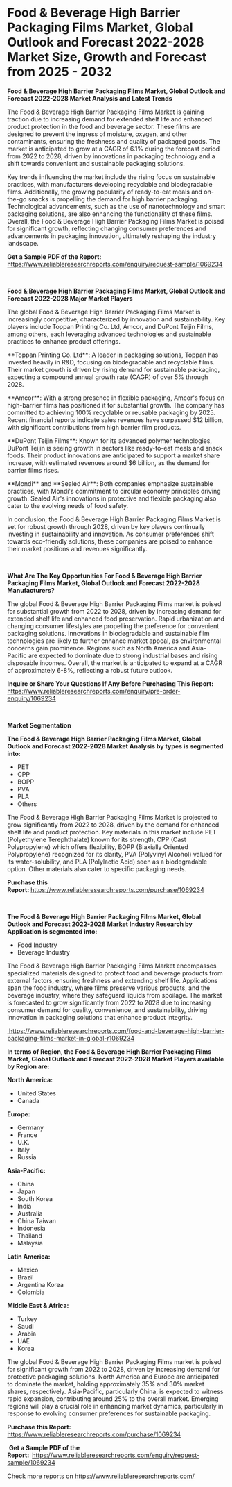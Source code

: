 <p><h1>Food & Beverage High Barrier Packaging Films Market, Global Outlook and Forecast 2022-2028 Market Size, Growth and Forecast from 2025 - 2032</h1></p><p><strong>Food & Beverage High Barrier Packaging Films Market, Global Outlook and Forecast 2022-2028 Market Analysis and Latest Trends</strong></p>
<p><p>The Food & Beverage High Barrier Packaging Films Market is gaining traction due to increasing demand for extended shelf life and enhanced product protection in the food and beverage sector. These films are designed to prevent the ingress of moisture, oxygen, and other contaminants, ensuring the freshness and quality of packaged goods. The market is anticipated to grow at a CAGR of 6.1% during the forecast period from 2022 to 2028, driven by innovations in packaging technology and a shift towards convenient and sustainable packaging solutions.</p><p>Key trends influencing the market include the rising focus on sustainable practices, with manufacturers developing recyclable and biodegradable films. Additionally, the growing popularity of ready-to-eat meals and on-the-go snacks is propelling the demand for high barrier packaging. Technological advancements, such as the use of nanotechnology and smart packaging solutions, are also enhancing the functionality of these films. Overall, the Food & Beverage High Barrier Packaging Films Market is poised for significant growth, reflecting changing consumer preferences and advancements in packaging innovation, ultimately reshaping the industry landscape.</p></p>
<p><strong>Get a Sample PDF of the Report:&nbsp;</strong> <a href="https://www.reliableresearchreports.com/enquiry/request-sample/1069234?utm_campaign=2665&utm_medium=2&utm_source=Github&utm_content=ia&utm_term=21032025&utm_id=food-beverage-high-barrier-packaging-films-market-global-outlook-and-forecast-2022-2028">https://www.reliableresearchreports.com/enquiry/request-sample/1069234</a></p>
<p>&nbsp;</p>
<p><strong>Food & Beverage High Barrier Packaging Films Market, Global Outlook and Forecast 2022-2028 Major Market Players</strong></p>
<p><p>The global Food & Beverage High Barrier Packaging Films Market is increasingly competitive, characterized by innovation and sustainability. Key players include Toppan Printing Co. Ltd, Amcor, and DuPont Teijin Films, among others, each leveraging advanced technologies and sustainable practices to enhance product offerings.</p><p>**Toppan Printing Co. Ltd**: A leader in packaging solutions, Toppan has invested heavily in R&D, focusing on biodegradable and recyclable films. Their market growth is driven by rising demand for sustainable packaging, expecting a compound annual growth rate (CAGR) of over 5% through 2028.</p><p>**Amcor**: With a strong presence in flexible packaging, Amcor's focus on high-barrier films has positioned it for substantial growth. The company has committed to achieving 100% recyclable or reusable packaging by 2025. Recent financial reports indicate sales revenues have surpassed $12 billion, with significant contributions from high barrier film products.</p><p>**DuPont Teijin Films**: Known for its advanced polymer technologies, DuPont Teijin is seeing growth in sectors like ready-to-eat meals and snack foods. Their product innovations are anticipated to support a market share increase, with estimated revenues around $6 billion, as the demand for barrier films rises.</p><p>**Mondi** and **Sealed Air**: Both companies emphasize sustainable practices, with Mondi's commitment to circular economy principles driving growth. Sealed Air's innovations in protective and flexible packaging also cater to the evolving needs of food safety.</p><p>In conclusion, the Food & Beverage High Barrier Packaging Films Market is set for robust growth through 2028, driven by key players continually investing in sustainability and innovation. As consumer preferences shift towards eco-friendly solutions, these companies are poised to enhance their market positions and revenues significantly.</p></p>
<p>&nbsp;</p>
<p><strong>What Are The Key Opportunities For Food & Beverage High Barrier Packaging Films Market, Global Outlook and Forecast 2022-2028 Manufacturers?</strong></p>
<p><p>The global Food & Beverage High Barrier Packaging Films market is poised for substantial growth from 2022 to 2028, driven by increasing demand for extended shelf life and enhanced food preservation. Rapid urbanization and changing consumer lifestyles are propelling the preference for convenient packaging solutions. Innovations in biodegradable and sustainable film technologies are likely to further enhance market appeal, as environmental concerns gain prominence. Regions such as North America and Asia-Pacific are expected to dominate due to strong industrial bases and rising disposable incomes. Overall, the market is anticipated to expand at a CAGR of approximately 6-8%, reflecting a robust future outlook.</p></p>
<p><strong>Inquire or Share Your Questions If Any Before Purchasing This Report:</strong> <a href="https://www.reliableresearchreports.com/enquiry/pre-order-enquiry/1069234?utm_campaign=2665&utm_medium=2&utm_source=Github&utm_content=ia&utm_term=21032025&utm_id=food-beverage-high-barrier-packaging-films-market-global-outlook-and-forecast-2022-2028">https://www.reliableresearchreports.com/enquiry/pre-order-enquiry/1069234</a></p>
<p>&nbsp;</p>
<p><strong>Market Segmentation</strong></p>
<p><strong>The Food & Beverage High Barrier Packaging Films Market, Global Outlook and Forecast 2022-2028 Market Analysis by types is segmented into:</strong></p>
<p><ul><li>PET</li><li>CPP</li><li>BOPP</li><li>PVA</li><li>PLA</li><li>Others</li></ul></p>
<p><p>The Food & Beverage High Barrier Packaging Films Market is projected to grow significantly from 2022 to 2028, driven by the demand for enhanced shelf life and product protection. Key materials in this market include PET (Polyethylene Terephthalate) known for its strength, CPP (Cast Polypropylene) which offers flexibility, BOPP (Biaxially Oriented Polypropylene) recognized for its clarity, PVA (Polyvinyl Alcohol) valued for its water-solubility, and PLA (Polylactic Acid) seen as a biodegradable option. Other materials also cater to specific packaging needs.</p></p>
<p><strong>Purchase this Report:&nbsp;</strong><a href="https://www.reliableresearchreports.com/purchase/1069234?utm_campaign=2665&utm_medium=2&utm_source=Github&utm_content=ia&utm_term=21032025&utm_id=food-beverage-high-barrier-packaging-films-market-global-outlook-and-forecast-2022-2028">https://www.reliableresearchreports.com/purchase/1069234</a></p>
<p>&nbsp;</p>
<p><strong>The Food & Beverage High Barrier Packaging Films Market, Global Outlook and Forecast 2022-2028 Market Industry Research by Application is segmented into:</strong></p>
<p><ul><li>Food Industry</li><li>Beverage Industry</li></ul></p>
<p><p>The Food & Beverage High Barrier Packaging Films Market encompasses specialized materials designed to protect food and beverage products from external factors, ensuring freshness and extending shelf life. Applications span the food industry, where films preserve various products, and the beverage industry, where they safeguard liquids from spoilage. The market is forecasted to grow significantly from 2022 to 2028 due to increasing consumer demand for quality, convenience, and sustainability, driving innovation in packaging solutions that enhance product integrity.</p></p>
<p><a href="https://www.reliableresearchreports.com/food-and-beverage-high-barrier-packaging-films-market-in-global-r1069234?utm_campaign=2665&utm_medium=2&utm_source=Github&utm_content=ia&utm_term=21032025&utm_id=food-beverage-high-barrier-packaging-films-market-global-outlook-and-forecast-2022-2028">&nbsp;https://www.reliableresearchreports.com/food-and-beverage-high-barrier-packaging-films-market-in-global-r1069234</a></p>
<p><strong>In terms of Region, the Food & Beverage High Barrier Packaging Films Market, Global Outlook and Forecast 2022-2028 Market Players available by Region are:</strong></p>
<p>
    <p> <strong> North America: </strong>
        <ul>
            <li>United States</li>
            <li>Canada</li>
        </ul>
        </p> 
    <p> <strong> Europe: </strong>
        <ul>
            <li>Germany</li>
            <li>France</li>
            <li>U.K.</li>
            <li>Italy</li>
            <li>Russia</li>
        </ul>
        </p> 
    <p> <strong> Asia-Pacific: </strong>
        <ul>
            <li>China</li>
            <li>Japan</li>
            <li>South Korea</li>
            <li>India</li>
            <li>Australia</li>
            <li>China Taiwan</li>
            <li>Indonesia</li>
            <li>Thailand</li>
            <li>Malaysia</li>
        </ul>
        </p> 
    <p> <strong> Latin America: </strong>
        <ul>
            <li>Mexico</li>
            <li>Brazil</li>
            <li>Argentina Korea</li>
            <li>Colombia</li>
        </ul>
        </p> 
    <p> <strong> Middle East & Africa: </strong>
        <ul>
            <li>Turkey</li>
            <li>Saudi</li>
            <li>Arabia</li>
            <li>UAE</li>
            <li>Korea</li>
        </ul>
    </p>
    </p>
<p><p>The global Food & Beverage High Barrier Packaging Films market is poised for significant growth from 2022 to 2028, driven by increasing demand for protective packaging solutions. North America and Europe are anticipated to dominate the market, holding approximately 35% and 30% market shares, respectively. Asia-Pacific, particularly China, is expected to witness rapid expansion, contributing around 25% to the overall market. Emerging regions will play a crucial role in enhancing market dynamics, particularly in response to evolving consumer preferences for sustainable packaging.</p></p>
<p><strong>Purchase this Report: </strong><a href="https://www.reliableresearchreports.com/purchase/1069234?utm_campaign=2665&utm_medium=2&utm_source=Github&utm_content=ia&utm_term=21032025&utm_id=food-beverage-high-barrier-packaging-films-market-global-outlook-and-forecast-2022-2028">https://www.reliableresearchreports.com/purchase/1069234</a></p>
<p>&nbsp;<strong>Get a Sample PDF of the Report:&nbsp;&nbsp;</strong><a href="https://www.reliableresearchreports.com/enquiry/request-sample/1069234?utm_campaign=2665&utm_medium=2&utm_source=Github&utm_content=ia&utm_term=21032025&utm_id=food-beverage-high-barrier-packaging-films-market-global-outlook-and-forecast-2022-2028">https://www.reliableresearchreports.com/enquiry/request-sample/1069234</a></p>
<p><strong></strong></p>
<p>Check more reports on <a href="https://www.reliableresearchreports.com/?utm_campaign=2665&utm_medium=2&utm_source=Github&utm_content=ia&utm_term=21032025&utm_id=food-beverage-high-barrier-packaging-films-market-global-outlook-and-forecast-2022-2028">https://www.reliableresearchreports.com/</a></p>